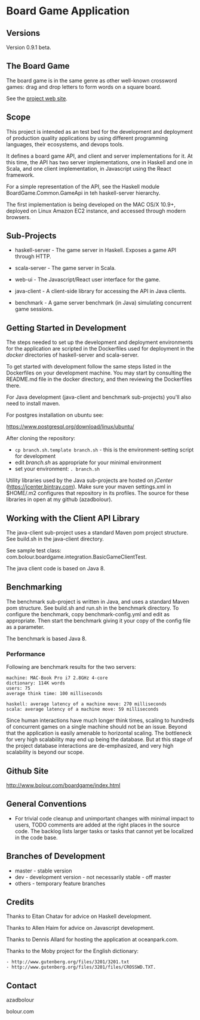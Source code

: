 
# Board Game Application

## Versions

Version 0.9.1 beta.

## The Board Game

The board game is in the same genre as other well-known crossword games:
drag and drop letters to form words on a square board.

See the [project web site](http://www.bolour.com/boardgame/index.html).

## Scope

This project is intended as an test bed for the development and deployment
of production quality applications by using different programming languages,
their ecosystems, and devops tools.

It defines a board game API, and client and server implementations for it.
At this time, the API has two server implementations, one in Haskell and 
one in Scala, and one client implementation, in Javascript using the React 
framework.

For a simple representation of the API, see the Haskell module 
BoardGame.Common.GameApi in teh haskell-server hierarchy.

The first implementation is being developed on the MAC OS/X 10.9+, deployed on
Linux Amazon EC2 instance, and accessed through modern browsers.

## Sub-Projects

- haskell-server - The game server in Haskell. Exposes a game API through HTTP.

- scala-server - The game server in Scala.

- web-ui - The Javascript/React user interface for the game.

- java-client - A client-side library for accessing the API in Java clients.

- benchmark - A game server benchmark (in Java) simulating concurrent game sessions.

## Getting Started in Development

The steps needed to set up the development and deployment environments for the 
application are scripted in the Dockerfiles used for deployment in the _docker_
directories of haskell-server and scala-server. 

To get started with development follow the same steps listed in the Dockerfiles
on your development machine. You may start by consulting the README.md file in
the docker directory, and then reviewing the Dockerfiles there.

For Java development (java-client and benchmark sub-projects) you'll also 
need to install maven.

For postgres installation on ubuntu see: 

https://www.postgresql.org/download/linux/ubuntu/

After cloning the repository:

* `cp branch.sh.template branch.sh` - this is the environment-setting script for
  development
* edit _branch.sh_ as appropriate for your minimal environment
* set your environment: `. branch.sh`

Utility libraries used by the Java sub-projects are hosted on _jCenter_ 
(https://jcenter.bintray.com). Make sure your maven settings.xml in $HOME/.m2 
configures that repository in its profiles. The source for these libraries 
in open at my github (azadbolour).

## Working with the Client API Library

The java-client sub-project uses a standard Maven pom project structure. See
build.sh in the java-client directory.

See sample test class: com.bolour.boardgame.integration.BasicGameClientTest.

The java client code is based on Java 8.

## Benchmarking

The benchmark sub-project is written in Java, and uses a standard Maven pom
structure. See build.sh and run.sh in the benchmark directory. To configure the
benchmark, copy benchmark-config.yml and edit as appropriate. Then start the
benchmark giving it your copy of the config file as a parameter.

The benchmark is based Java 8.

### Performance

Following are benchmark results for the two servers:

```
machine: MAC-Book Pro i7 2.8GHz 4-core
dictionary: 114K words
users: 75
average think time: 100 milliseconds

haskell: average latency of a machine move: 270 milliseconds
scala: average latency of a machine move: 59 milliseconds
```

Since human interactions have much longer think times, scaling to hundreds of
concurrent games on a single machine should not be an issue. Beyond that the
application is easily amenable to horizontal scaling. The bottleneck for very
high scalability may end up being the database. But at this stage of the project
database interactions are de-emphasized, and very high scalability is beyond our
scope.

## Github Site

http://www.bolour.com/boardgame/index.html

## General Conventions

- For trivial code cleanup and unimportant changes with minimal impact to users,
  TODO comments are added at the right places in the source code. The backlog
  lists larger tasks or tasks that cannot yet be localized in the code base.

## Branches of Development

- master - stable version
- dev - development version - not necessarily stable - off master
- others - temporary feature branches

## Credits

Thanks to Eitan Chatav for advice on Haskell development.

Thanks to Allen Haim for advice on Javascript development.

Thanks to Dennis Allard for hosting the application at oceanpark.com.

Thanks to the Moby project for the English dictionary:

    - http://www.gutenberg.org/files/3201/3201.txt
    - http://www.gutenberg.org/files/3201/files/CROSSWD.TXT.
 
## Contact

azadbolour

bolour.com

